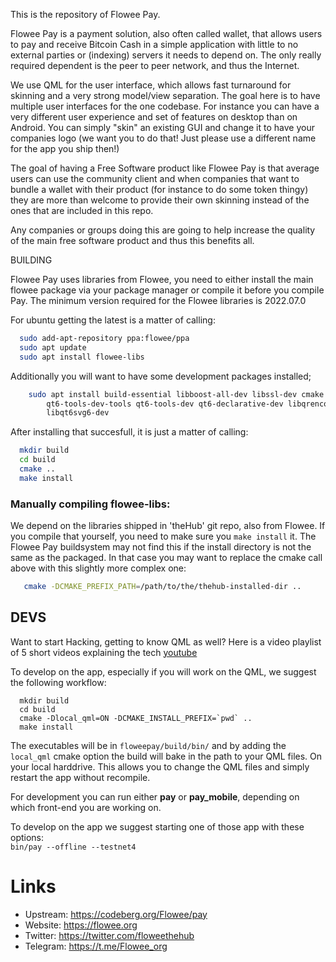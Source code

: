 This is the repository of Flowee Pay.

Flowee Pay is a payment solution, also often called wallet, that allows
users to pay and receive Bitcoin Cash in a simple application with little
to no external parties or (indexing) servers it needs to depend on.
The only really required dependent is the peer to peer network, and thus
the Internet.

We use QML for the user interface, which allows fast turnaround for
skinning and a very strong model/view separation. The goal here is to have
multiple user interfaces for the one codebase. For instance you can have
a very different user experience and set of features on desktop than on
Android. You can simply "skin" an existing GUI and change it to have your
companies logo (we want you to do that! Just please use a different name
for the app you ship then!)


The goal of having a Free Software product like Flowee Pay is that average
users can use the community client and when companies that want to bundle a
wallet with their product (for instance to do some token thingy) they are
more than welcome to provide their own skinning instead of the ones that
are included in this repo.

Any companies or groups doing this are going to help increase the quality
of the main free software product and thus this benefits all.


BUILDING

Flowee Pay uses libraries from Flowee, you need to
either install the main flowee package via your package manager
or compile it before you compile Pay.
The minimum version required for the Flowee libraries is 2022.07.0

For ubuntu getting the latest is a matter of calling:

``` sh
  sudo add-apt-repository ppa:flowee/ppa
  sudo apt update
  sudo apt install flowee-libs
```

Additionally you will want to have some development packages installed;

``` sh
    sudo apt install build-essential libboost-all-dev libssl-dev cmake \
        qt6-tools-dev-tools qt6-tools-dev qt6-declarative-dev libqrencode-dev \
        libqt6svg6-dev

```

After installing that succesfull, it is just a matter of calling:

``` sh
  mkdir build
  cd build
  cmake ..
  make install
```

### Manually compiling flowee-libs:

We depend on the libraries shipped in 'theHub' git repo, also from Flowee.
If you compile that yourself, you need to make sure you `make install` it.
The Flowee Pay buildsystem may not find this if the install directory is not the
same as the packaged. In that case you may want to replace the cmake call
above with this slightly more complex one:

``` sh
   cmake -DCMAKE_PREFIX_PATH=/path/to/the/thehub-installed-dir ..
```

## DEVS

Want to start Hacking, getting to know QML as well? Here is a video playlist of 5 short
videos explaining the tech [youtube](https://www.youtube.com/playlist?list=PL6CJYn40gN6h3usMQY3BSZJs08isz3jqa)

To develop on the app, especially if you will work on the QML, we suggest the
following workflow:

```
  mkdir build
  cd build
  cmake -Dlocal_qml=ON -DCMAKE_INSTALL_PREFIX=`pwd` ..
  make install
```

The executables will be in `floweepay/build/bin/` and by adding the `local_qml`
cmake option the build will bake in the path to your QML files. On
your local harddrive. This allows you to change the QML files and simply
restart the app without recompile.

For development you can run either **pay** or **pay_mobile**, depending on which
front-end you are working on.

To develop on the app we suggest starting one of those app with these
options:  
`bin/pay --offline --testnet4`


# Links

* Upstream: https://codeberg.org/Flowee/pay
* Website: https://flowee.org
* Twitter: https://twitter.com/floweethehub
* Telegram: https://t.me/Flowee_org

